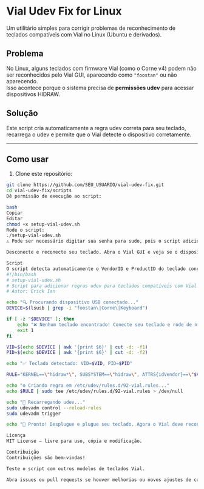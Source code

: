 # Vial Udev Fix for Linux

Um utilitário simples para corrigir problemas de reconhecimento de teclados compatíveis com Vial no Linux (Ubuntu e derivados).

## Problema

No Linux, alguns teclados com firmware Vial (como o Corne v4) podem não ser reconhecidos pelo Vial GUI, aparecendo como `"foostan"` ou não aparecendo.  
Isso acontece porque o sistema precisa de **permissões udev** para acessar dispositivos HIDRAW.

## Solução

Este script cria automaticamente a regra udev correta para seu teclado, recarrega o udev e permite que o Vial detecte o dispositivo corretamente.

---

## Como usar

1. Clone este repositório:

```bash
git clone https://github.com/SEU_USUARIO/vial-udev-fix.git
cd vial-udev-fix/scripts
Dê permissão de execução ao script:

bash
Copiar
Editar
chmod +x setup-vial-udev.sh
Rode o script:
./setup-vial-udev.sh
⚠️ Pode ser necessário digitar sua senha para sudo, pois o script adiciona regras no /etc/udev/rules.d.

Desconecte e reconecte seu teclado. Abra o Vial GUI e veja se o dispositivo foi reconhecido.

Script
O script detecta automaticamente o VendorID e ProductID do teclado conectado e cria a regra udev correspondente:
#!/bin/bash
# setup-vial-udev.sh
# Script para adicionar regras udev para teclados compatíveis com Vial
# Autor: Erick Ian

echo "🔍 Procurando dispositivo USB conectado..."
DEVICE=$(lsusb | grep -i "foostan\|Corne\|Keyboard")

if [ -z "$DEVICE" ]; then
    echo "❌ Nenhum teclado encontrado! Conecte seu teclado e rode de novo."
    exit 1
fi

VID=$(echo $DEVICE | awk '{print $6}' | cut -d: -f1)
PID=$(echo $DEVICE | awk '{print $6}' | cut -d: -f2)

echo "✅ Teclado detectado: VID=$VID, PID=$PID"

RULE="KERNEL==\"hidraw*\", SUBSYSTEM==\"hidraw\", ATTRS{idVendor}==\"$VID\", ATTRS{idProduct}==\"$PID\", MODE=\"0660\", GROUP=\"users\", TAG+=\"uaccess\", TAG+=\"udev-acl\""

echo "⚙️ Criando regra em /etc/udev/rules.d/92-vial.rules..."
echo $RULE | sudo tee /etc/udev/rules.d/92-vial.rules > /dev/null

echo "🔄 Recarregando udev..."
sudo udevadm control --reload-rules
sudo udevadm trigger

echo "🎉 Pronto! Desplugue e plugue seu teclado. Agora o Vial deve reconhecer corretamente."

Licença
MIT License – livre para uso, cópia e modificação.

Contribuição
Contribuições são bem-vindas!

Teste o script com outros modelos de teclados Vial.

Abra issues ou pull requests se houver melhorias ou novos ajustes de compatibilidade.
